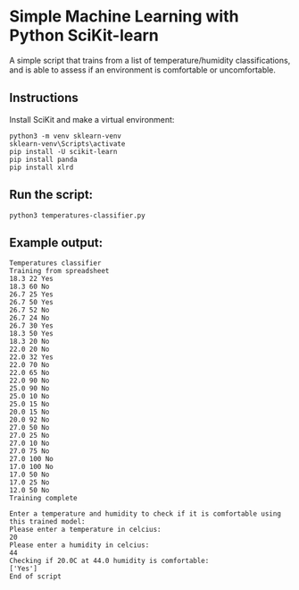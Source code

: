 # Simple Machine Learning with Python SciKit-learn

A simple script that trains from a list of temperature/humidity classifications, and is able to assess if an environment is comfortable or uncomfortable.

## Instructions

Install SciKit and make a virtual environment:

`python3 -m venv sklearn-venv`\
`sklearn-venv\Scripts\activate`\
`pip install -U scikit-learn`\
`pip install panda`\
`pip install xlrd`

## Run the script:

`python3 temperatures-classifier.py`

## Example output:

```
Temperatures classifier
Training from spreadsheet
18.3 22 Yes
18.3 60 No 
26.7 25 Yes
26.7 50 Yes
26.7 52 No 
26.7 24 No 
26.7 30 Yes
18.3 50 Yes
18.3 20 No 
22.0 20 No 
22.0 32 Yes
22.0 70 No 
22.0 65 No 
22.0 90 No
25.0 90 No
25.0 10 No
25.0 15 No
20.0 15 No
20.0 92 No
27.0 50 No
27.0 25 No
27.0 10 No
27.0 75 No
27.0 100 No
17.0 100 No
17.0 50 No
17.0 25 No
12.0 50 No
Training complete

Enter a temperature and humidity to check if it is comfortable using this trained model:
Please enter a temperature in celcius:
20
Please enter a humidity in celcius:
44
Checking if 20.0C at 44.0 humidity is comfortable:
['Yes']
End of script
```